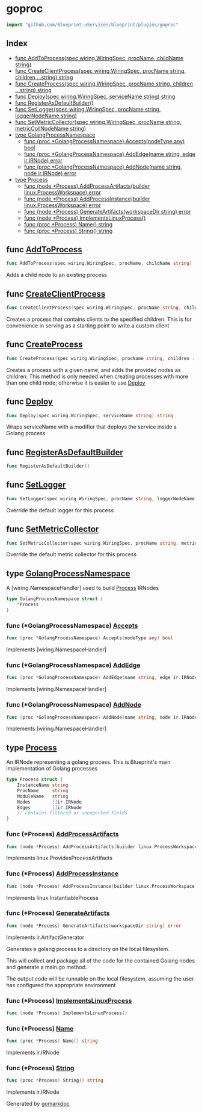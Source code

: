 <!-- Code generated by gomarkdoc. DO NOT EDIT -->

# goproc

```go
import "github.com/Blueprint-uServices/blueprint/plugins/goproc"
```

## Index

- [func AddToProcess\(spec wiring.WiringSpec, procName, childName string\)](<#AddToProcess>)
- [func CreateClientProcess\(spec wiring.WiringSpec, procName string, children ...string\) string](<#CreateClientProcess>)
- [func CreateProcess\(spec wiring.WiringSpec, procName string, children ...string\) string](<#CreateProcess>)
- [func Deploy\(spec wiring.WiringSpec, serviceName string\) string](<#Deploy>)
- [func RegisterAsDefaultBuilder\(\)](<#RegisterAsDefaultBuilder>)
- [func SetLogger\(spec wiring.WiringSpec, procName string, loggerNodeName string\)](<#SetLogger>)
- [func SetMetricCollector\(spec wiring.WiringSpec, procName string, metricCollNodeName string\)](<#SetMetricCollector>)
- [type GolangProcessNamespace](<#GolangProcessNamespace>)
  - [func \(proc \*GolangProcessNamespace\) Accepts\(nodeType any\) bool](<#GolangProcessNamespace.Accepts>)
  - [func \(proc \*GolangProcessNamespace\) AddEdge\(name string, edge ir.IRNode\) error](<#GolangProcessNamespace.AddEdge>)
  - [func \(proc \*GolangProcessNamespace\) AddNode\(name string, node ir.IRNode\) error](<#GolangProcessNamespace.AddNode>)
- [type Process](<#Process>)
  - [func \(node \*Process\) AddProcessArtifacts\(builder linux.ProcessWorkspace\) error](<#Process.AddProcessArtifacts>)
  - [func \(node \*Process\) AddProcessInstance\(builder linux.ProcessWorkspace\) error](<#Process.AddProcessInstance>)
  - [func \(node \*Process\) GenerateArtifacts\(workspaceDir string\) error](<#Process.GenerateArtifacts>)
  - [func \(node \*Process\) ImplementsLinuxProcess\(\)](<#Process.ImplementsLinuxProcess>)
  - [func \(proc \*Process\) Name\(\) string](<#Process.Name>)
  - [func \(proc \*Process\) String\(\) string](<#Process.String>)


<a name="AddToProcess"></a>
## func [AddToProcess](<https://gitlab.mpi-sws.org/cld/blueprint2/blueprint/blob/main/plugins/goproc/wiring.go#L11>)

```go
func AddToProcess(spec wiring.WiringSpec, procName, childName string)
```

Adds a child node to an existing process

<a name="CreateClientProcess"></a>
## func [CreateClientProcess](<https://gitlab.mpi-sws.org/cld/blueprint2/blueprint/blob/main/plugins/goproc/wiring.go#L73>)

```go
func CreateClientProcess(spec wiring.WiringSpec, procName string, children ...string) string
```

Creates a process that contains clients to the specified children. This is for convenience in serving as a starting point to write a custom client

<a name="CreateProcess"></a>
## func [CreateProcess](<https://gitlab.mpi-sws.org/cld/blueprint2/blueprint/blob/main/plugins/goproc/wiring.go#L25>)

```go
func CreateProcess(spec wiring.WiringSpec, procName string, children ...string) string
```

Creates a process with a given name, and adds the provided nodes as children. This method is only needed when creating processes with more than one child node; otherwise it is easier to use [Deploy](<#Deploy>)

<a name="Deploy"></a>
## func [Deploy](<https://gitlab.mpi-sws.org/cld/blueprint2/blueprint/blob/main/plugins/goproc/wiring.go#L16>)

```go
func Deploy(spec wiring.WiringSpec, serviceName string) string
```

Wraps serviceName with a modifier that deploys the service inside a Golang process

<a name="RegisterAsDefaultBuilder"></a>
## func [RegisterAsDefaultBuilder](<https://gitlab.mpi-sws.org/cld/blueprint2/blueprint/blob/main/plugins/goproc/defaults.go#L9>)

```go
func RegisterAsDefaultBuilder()
```



<a name="SetLogger"></a>
## func [SetLogger](<https://gitlab.mpi-sws.org/cld/blueprint2/blueprint/blob/main/plugins/goproc/wiring.go#L98>)

```go
func SetLogger(spec wiring.WiringSpec, procName string, loggerNodeName string)
```

Override the default logger for this process

<a name="SetMetricCollector"></a>
## func [SetMetricCollector](<https://gitlab.mpi-sws.org/cld/blueprint2/blueprint/blob/main/plugins/goproc/wiring.go#L93>)

```go
func SetMetricCollector(spec wiring.WiringSpec, procName string, metricCollNodeName string)
```

Override the default metric collector for this process

<a name="GolangProcessNamespace"></a>
## type [GolangProcessNamespace](<https://gitlab.mpi-sws.org/cld/blueprint2/blueprint/blob/main/plugins/goproc/wiring.go#L121-L123>)

A \[wiring.NamespaceHandler\] used to build [Process](<#Process>) IRNodes

```go
type GolangProcessNamespace struct {
    *Process
}
```

<a name="GolangProcessNamespace.Accepts"></a>
### func \(\*GolangProcessNamespace\) [Accepts](<https://gitlab.mpi-sws.org/cld/blueprint2/blueprint/blob/main/plugins/goproc/wiring.go#L126>)

```go
func (proc *GolangProcessNamespace) Accepts(nodeType any) bool
```

Implements \[wiring.NamespaceHandler\]

<a name="GolangProcessNamespace.AddEdge"></a>
### func \(\*GolangProcessNamespace\) [AddEdge](<https://gitlab.mpi-sws.org/cld/blueprint2/blueprint/blob/main/plugins/goproc/wiring.go#L132>)

```go
func (proc *GolangProcessNamespace) AddEdge(name string, edge ir.IRNode) error
```

Implements \[wiring.NamespaceHandler\]

<a name="GolangProcessNamespace.AddNode"></a>
### func \(\*GolangProcessNamespace\) [AddNode](<https://gitlab.mpi-sws.org/cld/blueprint2/blueprint/blob/main/plugins/goproc/wiring.go#L138>)

```go
func (proc *GolangProcessNamespace) AddNode(name string, node ir.IRNode) error
```

Implements \[wiring.NamespaceHandler\]

<a name="Process"></a>
## type [Process](<https://gitlab.mpi-sws.org/cld/blueprint2/blueprint/blob/main/plugins/goproc/ir_goproc.go#L26-L38>)

An IRNode representing a golang process. This is Blueprint's main implementation of Golang processes

```go
type Process struct {
    InstanceName string
    ProcName     string
    ModuleName   string
    Nodes        []ir.IRNode
    Edges        []ir.IRNode
    // contains filtered or unexported fields
}
```

<a name="Process.AddProcessArtifacts"></a>
### func \(\*Process\) [AddProcessArtifacts](<https://gitlab.mpi-sws.org/cld/blueprint2/blueprint/blob/main/plugins/goproc/deploy_linux_.go#L28>)

```go
func (node *Process) AddProcessArtifacts(builder linux.ProcessWorkspace) error
```

Implements linux.ProvidesProcessArtifacts

<a name="Process.AddProcessInstance"></a>
### func \(\*Process\) [AddProcessInstance](<https://gitlab.mpi-sws.org/cld/blueprint2/blueprint/blob/main/plugins/goproc/deploy_linux_.go#L55>)

```go
func (node *Process) AddProcessInstance(builder linux.ProcessWorkspace) error
```

Implements linux.InstantiableProcess

<a name="Process.GenerateArtifacts"></a>
### func \(\*Process\) [GenerateArtifacts](<https://gitlab.mpi-sws.org/cld/blueprint2/blueprint/blob/main/plugins/goproc/deploy.go#L37>)

```go
func (node *Process) GenerateArtifacts(workspaceDir string) error
```

Implements ir.ArtifactGenerator

Generates a golang process to a directory on the local filesystem.

This will collect and package all of the code for the contained Golang nodes and generate a main.go method.

The output code will be runnable on the local filesystem, assuming the user has configured the appropriate environment

<a name="Process.ImplementsLinuxProcess"></a>
### func \(\*Process\) [ImplementsLinuxProcess](<https://gitlab.mpi-sws.org/cld/blueprint2/blueprint/blob/main/plugins/goproc/deploy_linux_.go#L77>)

```go
func (node *Process) ImplementsLinuxProcess()
```



<a name="Process.Name"></a>
### func \(\*Process\) [Name](<https://gitlab.mpi-sws.org/cld/blueprint2/blueprint/blob/main/plugins/goproc/ir_goproc.go#L51>)

```go
func (proc *Process) Name() string
```

Implements ir.IRNode

<a name="Process.String"></a>
### func \(\*Process\) [String](<https://gitlab.mpi-sws.org/cld/blueprint2/blueprint/blob/main/plugins/goproc/ir_goproc.go#L56>)

```go
func (proc *Process) String() string
```

Implements ir.IRNode

Generated by [gomarkdoc](<https://github.com/princjef/gomarkdoc>)
